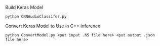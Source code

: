 Build Keras Model

```
python CNNAudioClassifer.py
```



Convert Keras Model to Use in C++ inference
```
python ConvertModel.py <put input .h5 file here> <put output .json file here>
```